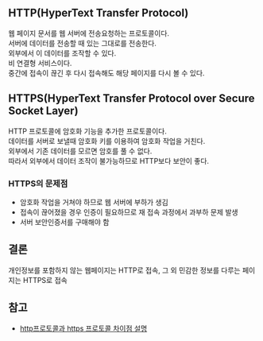 ## HTTP(HyperText Transfer Protocol)
웹 페이지 문서를 웹 서버에 전송요청하는 프로토콜이다.   
서버에 데이터를 전송할 때 있는 그대로를 전송한다.   
외부에서 이 데이터를 조작할 수 있다.   
비 연결형 서비스이다.   
중간에 접속이 끊긴 후 다시 접속해도 해당 페이지를 다시 볼 수 있다.   

## HTTPS(HyperText Transfer Protocol over Secure Socket Layer)
HTTP 프로토콜에 암호화 기능을 추가한 프로토콜이다.   
데이터를 서버로 보낼때 암호화 키를 이용하여 암호화 작업을 거친다.     
외부에서 기존 데이터를 모르면 암호를 풀 수 없다.   
따라서 외부에서 데이터 조작이 불가능하므로 HTTP보다 보안이 좋다.      

### HTTPS의 문제점
* 암호화 작업을 거쳐야 하므로 웹 서버에 부하가 생김
* 접속이 끊어졌을 경우 인증이 필요하므로 재 접속 과정에서 과부하 문제 발생
* 서버 보안인증서를 구매해야 함

## 결론
개인정보를 포함하지 않는 웹페이지는 HTTP로 접속, 그 외 민감한 정보를 다루는 페이지는 HTTPS로 접속

## 참고
* [http프로토콜과 https 프로토콜 차이점 설명](https://youtu.be/Ar61pammhog)